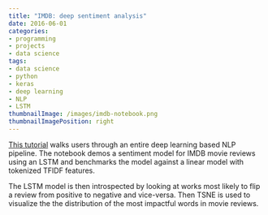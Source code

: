 ```yaml
---
title: "IMDB: deep sentiment analysis"
date: 2016-06-01
categories:
- programming
- projects
- data science
tags:
- data science
- python
- keras
- deep learning
- NLP
- LSTM
thumbnailImage: /images/imdb-notebook.png
thumbnailImagePosition: right
---
```


[This tutorial](https://github.com/thenomemac/IMDB-LSTM-Tutorial/blob/master/imdbLSTM.ipynb) walks users through an entire deep learning based NLP pipeline. The notebook demos a sentiment model for IMDB movie reviews using an LSTM and benchmarks the model against a linear model with tokenized TFIDF features.

The LSTM model is then introspected by looking at works most likely to flip a review from positive to negative and vice-versa. Then TSNE is used to visualize the the distribution of the most impactful words in movie reviews.

<img alt="" itemprop="image" src="/images/imdb-notebook.png">

